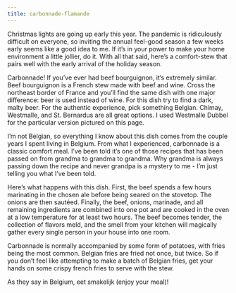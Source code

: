 ```yaml
---
title: carbonnade-flamande
---
```

Christmas lights are going up early this year. The pandemic is ridiculously difficult on everyone, so inviting the annual feel-good season a few weeks early seems like a good idea to me. If it’s in your power to make your home environment a little jollier, do it. With all that said, here’s a comfort-stew that pairs well with the early arrival of the holiday season.

<!-- Here’s the thing about this dish: it’s mostly beef. While I personally don’t stick to a vegetarian diet, I normally try to limit my meat consumption to a few times a week. More cows = more greenhouse gases. And that’s bad. Right, why don’t I just cut out meat altogether. Limiting my meat consumption is just a point between completely avoiding meat and not caring at all, and it’s the eating habit I’ve decided to adopt. That’s all. Anyway, what I’m trying to say with all this is  that you shouldn’t make this dish a nightly ritual. -->

Carbonnade! If you’ve ever had beef bourguignon, it’s extremely similar. Beef bourguignon is a French stew made with beef and wine. Cross the northeast border of France and you’ll find the same dish with one major difference: beer is used instead of wine. For this dish try to find a dark, malty beer. For the authentic experience, pick something Belgian. Chimay, Westmalle, and St. Bernardus are all great options. I used Westmalle Dubbel for the particular version pictured on this page.

I’m not Belgian, so everything I know about this dish comes from the couple years I spent living in Belgium. From what I experienced, carbonnade is a classic comfort meal. I’ve been told it’s one of those recipes that has been passed on from grandma to grandma to grandma. Why grandma is always passing down the recipe and never grandpa is a mystery to me - I’m just telling you what I’ve been told.

Here’s what happens with this dish. First, the beef spends a few hours marinating in the chosen ale before being seared on the stovetop. The onions are then sautéed. Finally, the beef, onions, marinade, and all remaining ingredients are combined into one pot and are cooked in the oven at a low temperature for at least two hours. The beef becomes tender, the collection of flavors meld, and the smell from your kitchen will magically gather every single person in your house into one room.

Carbonnade is normally accompanied by some form of potatoes, with fries being the most common. Belgian fries are fried not once, but twice. So if you don’t feel like attempting to make a batch of Belgian fries, get your hands on some crispy french fries to serve with the stew.

As they say in Belgium, eet smakelijk (enjoy your meal)!
